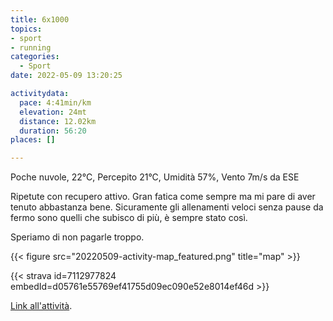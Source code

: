 ```yaml
---
title: 6x1000
topics:
- sport
- running
categories: 
  - Sport
date: 2022-05-09 13:20:25

activitydata:
  pace: 4:41min/km
  elevation: 24mt
  distance: 12.02km
  duration: 56:20
places: []

---
```


Poche nuvole, 22°C, Percepito 21°C, Umidità 57%, Vento 7m/s da ESE

<!--more-->

Ripetute con recupero attivo. Gran fatica come sempre ma mi pare di aver tenuto abbastanza bene. Sicuramente gli allenamenti veloci senza pause da fermo sono quelli che subisco di più, è sempre stato così.

Speriamo di non pagarle troppo.

{{<  figure src="20220509-activity-map_featured.png" title="map" >}}

{{< strava id=7112977824 embedId=d05761e55769ef41755d09ec090e52e8014ef46d >}}

[Link all'attività](https://strava.com/activities/7112977824).
